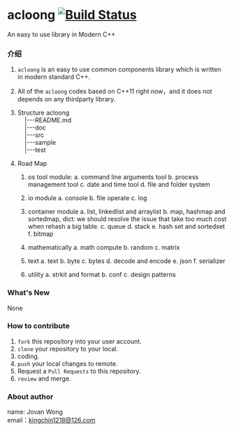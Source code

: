 # acloong  [![Build Status](https://travis-ci.org/ACLoong/acloong.svg?branch=master)](https://travis-ci.org/ACLoong/acloong)  
An easy to use library in Modern C++

### 介绍

1. `acloong` is an easy to use common components library which is written in modern standard C++.

2. All of the `acloong` codes based on C++11 right now，and it does not depends on any thirdparty library.

3. Structure
    acloong   
        |---README.md  
        |---doc  
        |---src        
        |---sample     
        |---test    

4. Road Map
    1. os tool module:
        a. command line arguments tool
        b. process management tool
        c. date and time tool
        d. file and folder system
   
    2. io module
        a. console
        b. file operate
        c. log

    3. container module
        a. list, linkedlist and arraylist
        b. map, hashmap and sortedmap, dict: we should resolve the issue that take too much cost when rehash a big table.
        c. queue
        d. stack
        e. hash set and sortedset
        f. bitmap

    4. mathematically
        a. math compute
        b. random
        c. matrix

    5. text
        a. text
        b. byte
        c. bytes
        d. decode and encode
        e. json
        f. serializer

     6. utility
        a. strkit and format
        b. conf
        c. design patterns


### What's New
None

###  How to contribute

1. `fork` this repository into your user account.
2. `clone` your repository to your local.
3. coding.
4. `push` your local changes to remote.
5. Request a `Pull Requests` to this repository.
6. `review` and merge.


###  About author
name: Jovan Wong   
email：kingchin1218@126.com
